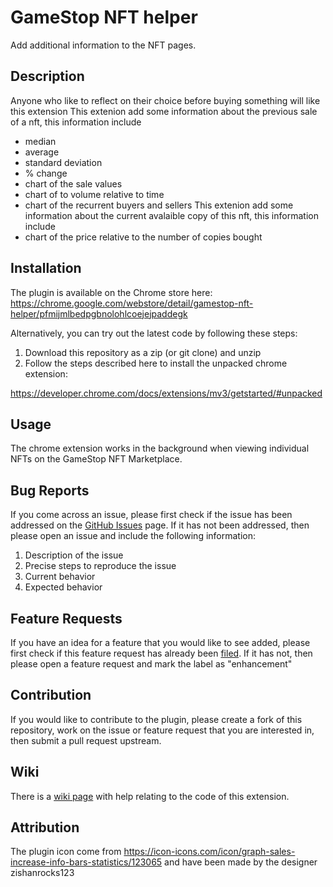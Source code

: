 # GameStop NFT helper
Add additional information to the NFT pages.

## Description
Anyone who like to reflect on their choice before buying something will like this extension
This extenion add some information about the previous sale of a nft, this information include
- median
- average
- standard deviation
- % change
- chart of the sale values
- chart of to volume relative to time
- chart of the recurrent buyers and sellers
This extenion add some information about the current avalaible copy of this nft, this information include
- chart of the price relative to the number of copies bought

## Installation
The plugin is available on the Chrome store here:
https://chrome.google.com/webstore/detail/gamestop-nft-helper/pfmijmlbedpgbnolohlcoejejpaddegk

Alternatively, you can try out the latest code by following these steps:

1. Download this repository as a zip (or git clone) and unzip
2. Follow the steps described here to install the unpacked chrome extension:

https://developer.chrome.com/docs/extensions/mv3/getstarted/#unpacked

## Usage
The chrome extension works in the background when viewing individual NFTs on the
GameStop NFT Marketplace.

## Bug Reports
If you come across an issue, please first check if the issue has been addressed
on the [GitHub Issues](https://github.com/maxrioux100/gamestop-nft-helper/issues)
page. If it has not been addressed, then please open an issue and include the
following information:

1. Description of the issue
2. Precise steps to reproduce the issue
3. Current behavior
4. Expected behavior

## Feature Requests
If you have an idea for a feature that you would like to see added, please first
check if this feature request has already been [filed](https://github.com/maxrioux100/gamestop-nft-helper/labels/enhancement).
If it has not, then please open a feature request and mark the label as "enhancement"

## Contribution
If you would like to contribute to the plugin, please create a fork of this
repository, work on the issue or feature request that you are interested in, then
submit a pull request upstream.

## Wiki
There is a [wiki page](https://github.com/maxrioux100/gamestop-nft-helper/wiki) with help relating to the code of this extension.

## Attribution
The plugin icon come from https://icon-icons.com/icon/graph-sales-increase-info-bars-statistics/123065 and have been made by the designer zishanrocks123
